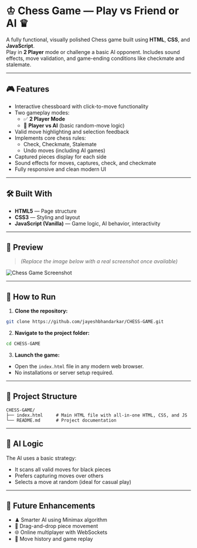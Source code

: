# ♔ Chess Game — Play vs Friend or AI ♛

A fully functional, visually polished Chess game built using **HTML**, **CSS**, and **JavaScript**.  
Play in **2 Player** mode or challenge a basic AI opponent. Includes sound effects, move validation, and game-ending conditions like checkmate and stalemate.

---

## 🎮 Features

- Interactive chessboard with click-to-move functionality  
- Two gameplay modes:  
  - ✅ **2 Player Mode**  
  - 🤖 **Player vs AI** (basic random-move logic)  
- Valid move highlighting and selection feedback  
- Implements core chess rules:  
  - Check, Checkmate, Stalemate  
  - Undo moves (including AI games)  
- Captured pieces display for each side  
- Sound effects for moves, captures, check, and checkmate  
- Fully responsive and clean modern UI  

---

## 🛠️ Built With

- **HTML5** — Page structure  
- **CSS3** — Styling and layout  
- **JavaScript (Vanilla)** — Game logic, AI behavior, interactivity  

---

## 📸 Preview

> *(Replace the image below with a real screenshot once available)*

![Chess Game Screenshot](https://via.placeholder.com/800x400.png?text=Chess+Game+UI+Preview)

---

## 🚀 How to Run

1. **Clone the repository:**

```bash
git clone https://github.com/jayeshbhandarkar/CHESS-GAME.git
```

2. **Navigate to the project folder:**

```bash
cd CHESS-GAME
```

3. **Launch the game:**

- Open the `index.html` file in any modern web browser.  
- No installations or server setup required.

---

## 📁 Project Structure

```
CHESS-GAME/
├── index.html     # Main HTML file with all-in-one HTML, CSS, and JS
└── README.md      # Project documentation
```

---

## 🤖 AI Logic

The AI uses a basic strategy:  
- It scans all valid moves for black pieces  
- Prefers capturing moves over others  
- Selects a move at random (ideal for casual play)

---

## 🔧 Future Enhancements

- ♟ Smarter AI using Minimax algorithm  
- 🧩 Drag-and-drop piece movement  
- 🌐 Online multiplayer with WebSockets  
- 📜 Move history and game replay  
